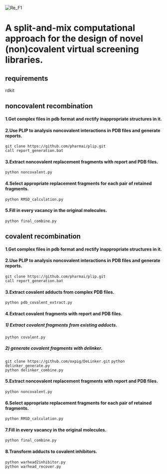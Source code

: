 ![Re_F1](https://github.com/xxh1999/reconstructed_libraries/assets/94356070/86ffa86b-29d9-4cdb-89de-8974da1d3892)
# A split-and-mix computational approach for the design of novel (non)covalent virtual screening libraries.
## requirements
rdkit
## noncovalent recombination
#### 1.Get complex files in pdb format and rectify inappropriate structures in it.
#### 2.Use PLIP to analysis noncovalent interactions in PDB files and generate reports. 
``git clone https://github.com/pharmai/plip.git``  
``call report_generation.bat``
#### 3.Extract noncovalent replacement fragments with report and PDB files.
``python noncovalent.py``  
#### 4.Select appropriate replacement fragments for each pair of retained fragments.  
``python RMSD_calculation.py``  
#### 5.Fill in every vacancy in the original molecules.  
``python final_combine.py``  

## covalent recombination
#### 1.Get complex files in pdb format and rectify inappropriate structures in it.
#### 2.Use PLIP to analysis noncovalent interactions in PDB files and generate reports. 
``git clone https://github.com/pharmai/plip.git``  
``call report_generation.bat``  
#### 3.Extract covalent adducts from complex PDB files.
``python pdb_covalent_extract.py``
#### 4.Extract covalent fragments with report and PDB files.
##### 1) Extract covalent fragments from existing adducts.
``python covalent.py``   
##### 2) generate covalent fragments with delinker.
``git clone https://github.com/oxpig/DeLinker.git``
``python delinker_generate.py``   
``python delinker_combine.py`` 
#### 5.Extract noncovalent replacement fragments with report and PDB files.
``python noncovalent.py``  
#### 6.Select appropriate replacement fragments for each pair of retained fragments.  
``python RMSD_calculation.py``  
#### 7.Fill in every vacancy in the original molecules.  
``python final_combine.py``  
#### 8.Transform adducts to covalent inhibitors.  
``python warhead2inhibitor.py``  
``python warhead_recover.py``  
